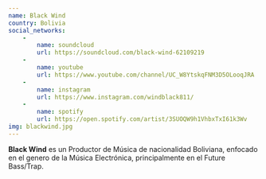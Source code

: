 ```yaml
---
name: Black Wind
country: Bolivia
social_networks: 
    -
        name: soundcloud
        url: https://soundcloud.com/black-wind-62109219
    -
        name: youtube
        url: https://www.youtube.com/channel/UC_W8YtskqFNM3D5OLooqJRA
    -
        name: instagram
        url: https://www.instagram.com/windblack811/
    -
        name: spotify
        url: https://open.spotify.com/artist/3SUOQW9h1VhbxTxI61k3Wv
img: blackwind.jpg
---
```

**Black Wind** es un Productor de Música de nacionalidad Boliviana, enfocado en el genero de la Música Electrónica, principalmente en el Future Bass/Trap.